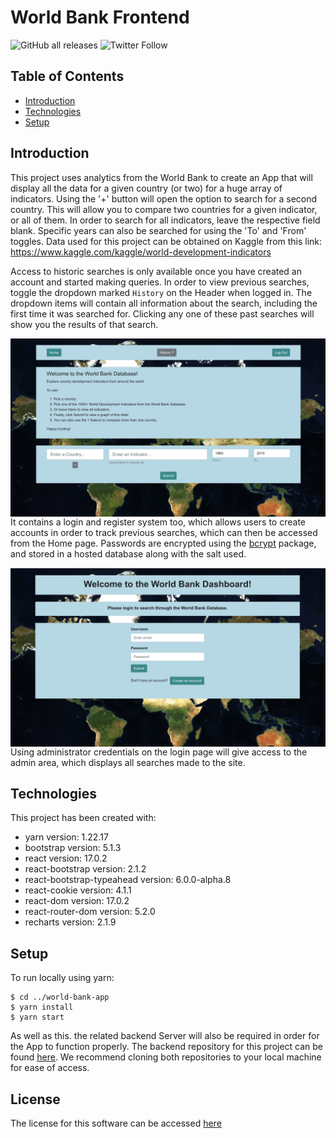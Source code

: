 # World Bank Frontend

![GitHub all releases](https://img.shields.io/github/downloads/FahmidulHaquee/WorldBankFrontend/total?logo=GitHub)
![Twitter Follow](https://img.shields.io/twitter/follow/SigmaLabs?style=social)

## Table of Contents

- [Introduction](#introduction)
- [Technologies](#technologies)
- [Setup](#setup)

## Introduction

This project uses analytics from the World Bank to create an App that will display all the data for a given country (or two) for a huge array of indicators. Using the '+' button will open the option to search for a second country. This will allow you to compare two countries for a given indicator, or all of them. In order to search for all indicators, leave the respective field blank. Specific years can also be searched for using the 'To' and 'From' toggles. Data used for this project can be obtained on Kaggle from this link: https://www.kaggle.com/kaggle/world-development-indicators 

Access to historic searches is only available once you have created an account and started making queries. In order to view previous searches, toggle the dropdown marked ```History``` on the Header when logged in. The dropdown items will contain all information about the search, including the first time it was searched for. Clicking any one of these past searches will show you the results of that search.

<img src="SearchPage.png"
     alt="Search page screenshot"
     style="float: left; margin-right: 10px;" />

It contains a login and register system too, which allows users to create accounts in order to track previous searches, which can then be accessed from the Home page. Passwords are encrypted using the [bcrypt](https://deno.land/x/bcrypt@v0.3.0/mod.ts) package, and stored in a hosted database along with the salt used.

<img src="LoginPage.png"
     alt="Login page screenshot"
     style="float: left; margin-right: 10px;" >

Using administrator credentials on the login page will give access to the admin area, which displays all searches made to the site.

## Technologies

This project has been created with:

- yarn version: 1.22.17
- bootstrap version: 5.1.3
- react version: 17.0.2
- react-bootstrap version: 2.1.2
- react-bootstrap-typeahead version: 6.0.0-alpha.8
- react-cookie version: 4.1.1
- react-dom version: 17.0.2
- react-router-dom version: 5.2.0
- recharts version: 2.1.9

## Setup

To run locally using yarn:

```
$ cd ../world-bank-app
$ yarn install
$ yarn start
```

As well as this. the related backend Server will also be required in order for the App to function properly. The backend repository for this project can be found [here](https://github.com/tomw13/WorldBankBackend). We recommend cloning both repositories to your local machine for ease of access.

## License

The license for this software can be accessed [here](LICENSE.md)
